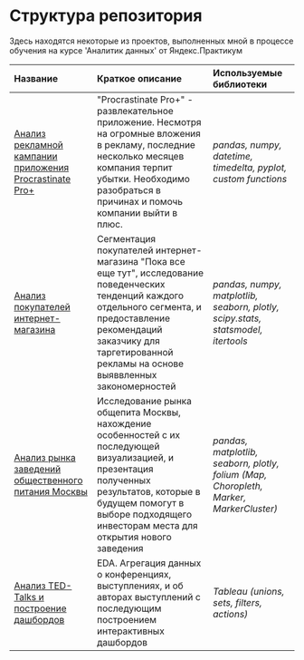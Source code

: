 # Структура репозитория
Здесь находятся некоторые из проектов, выполненных мной в процессе обучения на курсе 'Аналитик данных' от Яндекс.Практикум

| **Название**                            | **Краткое описание**        | **Используемые библиотеки**     |
|:------------------------------------------------| :-------------------|:--------------------------------|
| [Анализ рекламной кампании приложения Procrastinate Pro+](Cohort_Marketing_Analysis)| "Procrastinate Pro+" - развлекательное приложение. Несмотря на огромные вложения в рекламу, последние несколько месяцев компания терпит убытки. Необходимо разобраться в причинах и помочь компании выйти в плюс. | *pandas, numpy, datetime, timedelta, pyplot, custom functions*|
|[Анализ покупателей интернет-магазина](Ecomm_customer_segmentation)|Сегментация покупателей интернет-магазина "Пока все еще тут", исследование поведенческих тенденций каждого отдельного сегмента, и предоставление рекомендаций заказчику для таргетированной рекламы на основе выяввленных закономерностей |*pandas, numpy, matplotlib, seaborn, plotly, scipy.stats, statsmodel, itertools*|
|[Анализ рынка заведений общественного питания Москвы](Moscow_Dining)| Исследование рынка общепита Москвы, нахождение особенностей с их последующей визуализацией, и презентация полученных результатов, которые в будущем помогут в выборе подходящего инвесторам места для открытия нового заведения | *pandas, matplotlib, seaborn, plotly, folium (Map, Choropleth, Marker, MarkerCluster)*|
| [Анализ TED-Talks и построение дашбордов](TED_Talks)| EDA. Агрегация данных о конференциях, выступлениях, и об авторах выступлений с последующим построением интерактивных дашбордов| *Tableau (unions, sets, filters, actions)*|

